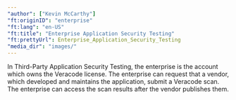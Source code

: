 ```yaml
---
"author": ["Kevin McCarthy"]
"ft:originID": "enterprise"
"ft:lang": "en-US"
"ft:title": "Enterprise Application Security Testing"
"ft:prettyUrl": Enterprise_Application_Security_Testing
"media_dir": "images/"
---
```

In Third-Party Application Security Testing, the enterprise is the account which owns the Veracode license. The enterprise can request
that a vendor, which developed and maintains the application, submit a Veracode scan. The enterprise can access the scan results after
the vendor publishes them.